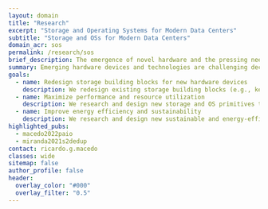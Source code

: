 ```yaml
---
layout: domain
title: "Research"
excerpt: "Storage and Operating Systems for Modern Data Centers"
subtitle: "Storage and OSs for Modern Data Centers"
domain_acr: sos
permalink: /research/sos
brief_description: The emergence of novel hardware and the pressing need to decrease the carbon footprint of computing infrastructures are reshaping how data centers are built and managed. DSR is designing a new generation of storage and OS building blocks fitted for the performance, reliability, and energy consumption of modern infrastructures.
summary: Emerging hardware devices and technologies are challenging decades-old assumptions in the design of data-centric computer systems. Byte-addressable, persistent memory enables fast, non-volatile storage with near-DRAM performance. CXL is enabling the expansion of memory and efficient sharing of (disaggregated) resources with low latency. NVMe devices can now deliver millions of IOPS at microsecond scale. However, modern data centers (e.g., cloud, HPC supercomputers) still rely on legacy software stacks (e.g., kernel-based file systems; general-purpose storage, memory, and network systems), thus being unable to reap the performance benefits of these devices.<br><br>At the same time, to accommodate the exponential demand of I/O and GPU-intensive workloads, data centers have been growing in size every year, as well as their carbon footprint and power consumption. In fact, recent studies report that data centers are estimated to consume 8% to 13% of the world’s total electricity usage by 2030.<br><br>The main goal of DSR is to design a new generation of storage and operating system building blocks fitted for the performance, reliability, and energy consumption of modern large-scale infrastructures.
goals:
  - name: Redesign storage building blocks for new hardware devices
    description: We redesign existing storage building blocks (e.g., key-value stores, file systems, caching), which still rely on decades-old assumptions in computer systems, for emerging hardware and storage technologies. By consolidating the applications’ workloads with the inherent characteristics of novel hardware devices, we design specialized storage systems that can fully reap the performance benefits of emerging devices.
  - name: Maximize performance and resource utilization
    description: We research and design new storage and OS primitives to improve modern infrastructures' performance and resource utilization. We are exploring techniques for mitigating resource under and overprovisioning, including resource composability and disaggregation, workload consolidation, and workload-aware scheduling.
  - name: Improve energy efficiency and sustainability
    description: We research and design new sustainable and energy-efficient mechanisms for reducing the energy consumption and carbon footprint of large-scale infrastructures while maintaining the performance of deployed applications. We focus on developing energy-efficient solutions at all levels, from specific compute resources (e.g., CPU, GPU, memory) to the administration and maintenance of large-scale infrastructures (e.g., HPC supercomputers).
highlighted_pubs:
  - macedo2022paio
  - miranda2021s2dedup
contact: ricardo.g.macedo
classes: wide
sitemap: false
author_profile: false
header:
  overlay_color: "#000"
  overlay_filter: "0.5"
---
```

